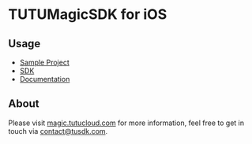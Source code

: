 # TUTUMagicSDK for iOS

## Usage  

* [Sample Project](https://github.com/TUTUMagicSDK/MagicSDK-for-iOS-demo.git)
* [SDK](https://github.com/TUTUMagicSDK/MagicSDK-for-iOS.git)
* [Documentation](https://magic.tutucloud.com/doc)

## About

Please visit [magic.tutucloud.com](https://magic.tutucloud.com/) for more information, feel free to get in touch via [contact@tusdk.com](mailto:contact@tusdk.com).

